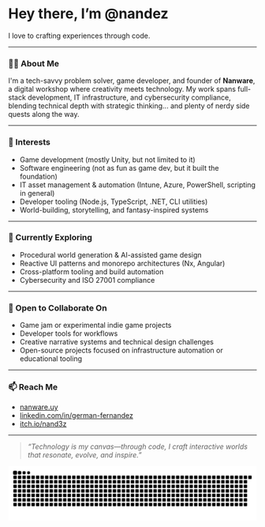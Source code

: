 # Hey there, I’m @nandez

I love to crafting experiences through code.

---

### 👨‍💻 About Me
I'm a tech-savvy problem solver, game developer, and founder of **Nanware**, a digital workshop where creativity meets technology. My work spans full-stack development, IT infrastructure, and cybersecurity compliance, blending technical depth with strategic thinking... and plenty of nerdy side quests along the way.

---

### 👀 Interests
- Game development (mostly Unity, but not limited to it)
- Software engineering (not as fun as game dev, but it built the foundation)
- IT asset management & automation (Intune, Azure, PowerShell, scripting in general)
- Developer tooling (Node.js, TypeScript, .NET, CLI utilities)
- World-building, storytelling, and fantasy-inspired systems

---

### 🌱 Currently Exploring
- Procedural world generation & AI-assisted game design
- Reactive UI patterns and monorepo architectures (Nx, Angular)
- Cross-platform tooling and build automation
- Cybersecurity and ISO 27001 compliance

---

### 🤝 Open to Collaborate On
- Game jam or experimental indie game projects
- Developer tools for workflows
- Creative narrative systems and technical design challenges
- Open-source projects focused on infrastructure automation or educational tooling

---

### 📫 Reach Me
- [nanware.uy](https://nanware.uy)
- [linkedin.com/in/german-fernandez](https://www.linkedin.com/in/german-fernandez-98548671/)
- [itch.io/nand3z](https://nand3z.itch.io)

---

> _“Technology is my canvas—through code, I craft interactive worlds that resonate, evolve, and inspire.”_

![Snake animation](https://github.com/nandez/nandez/blob/output/github-contribution-grid-snake.svg)

<!---
nandez/nandez is a ✨ special ✨ repository because its `README.md` (this file) appears on your GitHub profile.
You can click the Preview link to take a look at your changes.
--->
